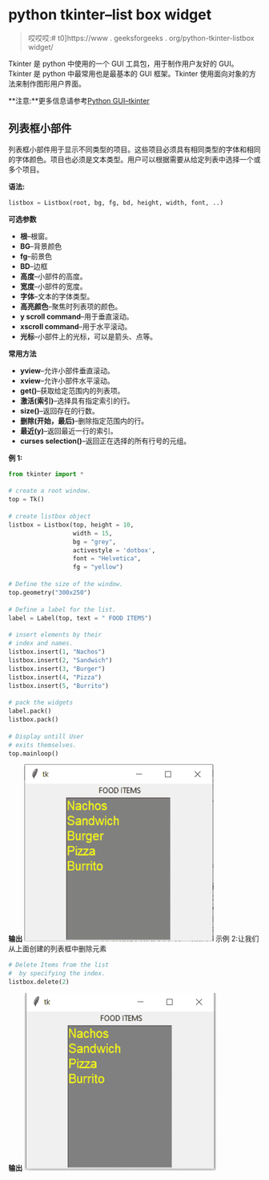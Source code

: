 # python tkinter–list box widget

> 哎哎哎:# t0]https://www . geeksforgeeks . org/python-tkinter-listbox widget/

Tkinter 是 python 中使用的一个 GUI 工具包，用于制作用户友好的 GUI。Tkinter 是 python 中最常用也是最基本的 GUI 框架。Tkinter 使用面向对象的方法来制作图形用户界面。

**注意:**更多信息请参考[Python GUI–tkinter](https://www.geeksforgeeks.org/python-gui-tkinter/)

## 列表框小部件

列表框小部件用于显示不同类型的项目。这些项目必须具有相同类型的字体和相同的字体颜色。项目也必须是文本类型。用户可以根据需要从给定列表中选择一个或多个项目。

**语法:**

```py
listbox = Listbox(root, bg, fg, bd, height, width, font, ..) 

```

**可选参数**

*   **根**–根窗。
*   **BG**–背景颜色
*   **fg**–前景色
*   **BD**–边框
*   **高度**–小部件的高度。
*   **宽度**–小部件的宽度。
*   **字体**–文本的字体类型。
*   **高亮颜色**–聚焦时列表项的颜色。
*   **y scroll command**–用于垂直滚动。
*   **xscroll command**–用于水平滚动。
*   **光标**–小部件上的光标，可以是箭头、点等。

**常用方法**

*   **yview**–允许小部件垂直滚动。
*   **xview**–允许小部件水平滚动。
*   **get()**–获取给定范围内的列表项。
*   **激活(索引)**–选择具有指定索引的行。
*   **size()**–返回存在的行数。
*   **删除(开始，最后)**–删除指定范围内的行。
*   **最近(y)**–返回最近一行的索引。
*   **curses selection()**–返回正在选择的所有行号的元组。

**例 1:**

```py
from tkinter import *

# create a root window.
top = Tk()

# create listbox object
listbox = Listbox(top, height = 10, 
                  width = 15, 
                  bg = "grey",
                  activestyle = 'dotbox', 
                  font = "Helvetica",
                  fg = "yellow")

# Define the size of the window.
top.geometry("300x250")  

# Define a label for the list.  
label = Label(top, text = " FOOD ITEMS") 

# insert elements by their
# index and names.
listbox.insert(1, "Nachos")
listbox.insert(2, "Sandwich")
listbox.insert(3, "Burger")
listbox.insert(4, "Pizza")
listbox.insert(5, "Burrito")

# pack the widgets
label.pack()
listbox.pack()

# Display untill User 
# exits themselves.
top.mainloop()
```

**输出**
![python-tkinter-listbox](img/02662a56bb6f9cbf9c7414bf492c405d.png)
示例 2:让我们从上面创建的列表框中删除元素

```py
# Delete Items from the list
#  by specifying the index.
listbox.delete(2)
```

**输出**
![python-tkinter-listbox](img/c60bb0df5d0063cb27f6335768a4165a.png)